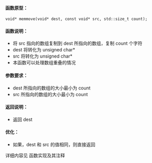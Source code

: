 
#### 函数原型：
```
void* memmove(void* dest, const void* src, std::size_t count);
```

#### 函数说明：
* 将 src 指向的数组复制到 dest 所指向的数组，复制 count 个字符
* dest 将转化为 unsigned char*
* src  将转化为 unsigned char*
* 本函数可以处理数组重叠的情况

#### 参数要求：
* dest 所指向的数组的大小最小为 count
* src  所指向的数组的大小最小为 count

#### 返回说明：
* 返回 dest

#### 优化：
* 如果，dest 和 src 的值相同，则直接返回

详细内容见 函数实现及其注释

